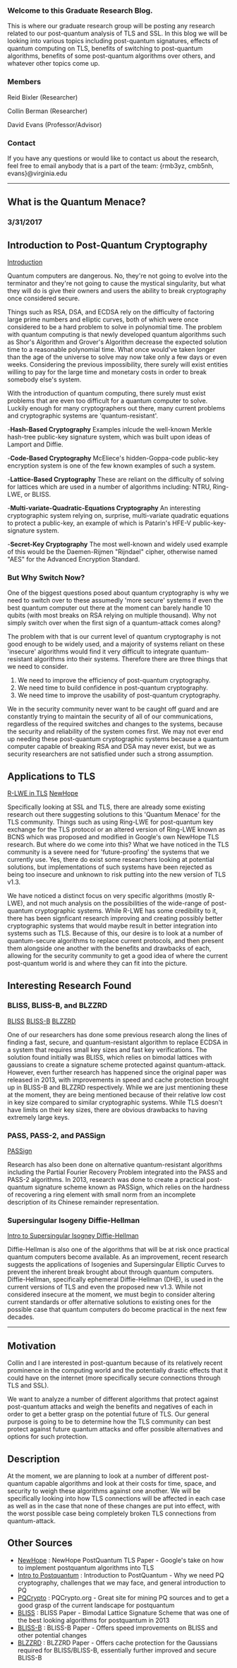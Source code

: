 ### Welcome to this Graduate Research Blog.
This is where our graduate research group will be posting any research related to our post-quantum analysis of TLS and SSL. In this blog we will be looking into various topics including post-quantum signatures, effects of quantum computing on TLS, benefits of switching to post-quantum algorithms, benefits of some post-quantum algorithms over others, and whatever other topics come up.
### Members
Reid Bixler (Researcher)

Collin Berman (Researcher)

David Evans (Professor/Advisor)

### Contact
If you have any questions or would like to contact us about the research, feel free to email anybody that is a part of the team: {rmb3yz, cmb5nh, evans}@virginia.edu

---
## What is the Quantum Menace?
### 3/31/2017



## Introduction to Post-Quantum Cryptography
[Introduction](http://pqcrypto.org/www.springer.com/cda/content/document/cda_downloaddocument/9783540887010-c1.pdf)

Quantum computers are dangerous. No, they're not going to evolve into the terminator and they're not going to cause the mystical singularity, but what they will do is give their owners and users the ability to break cryptography once considered secure.

Things such as RSA, DSA, and ECDSA rely on the difficulty of factoring large prime numbers and elliptic curves, both of which were once considered to be a hard problem to solve in polynomial time. The problem with quantum computing is that newly developed quantum algorithms such as Shor's Algorithm and Grover's Algorithm decrease the expected solution time to a reasonable polynomial time. What once would've taken longer than the age of the universe to solve may now take only a few days or even weeks. Considering the previous impossibility, there surely will exist entities willing to pay for the large time and monetary costs in order to break somebody else's system.

With the introduction of quantum computing, there surely must exist problems that are even too difficult for a quantum computer to solve. Luckily enough for many cryptographers out there, many current problems and cryptographic systems are 'quantum-resistant'.

-**Hash-Based Cryptography**
Examples inlcude the well-known Merkle hash-tree public-key signature system, which was built upon ideas of Lamport and Diffie.

-**Code-Based Cryptography**
McEliece's hidden-Goppa-code public-key encryption system is one of the few known examples of such a system.

-**Lattice-Based Cryptography**
These are reliant on the difficulty of solving for lattices which are used in a number of algorithms including: NTRU, Ring-LWE, or BLISS.

-**Multi-variate-Quadratic-Equations Cryptography**
An interesting cryptographic system relying on, surprise, multi-variate quadratic equations to protect a public-key, an example of which is Patarin's HFE-V public-key-signature system.

-**Secret-Key Cryptography**
The most well-known and widely used example of this would be the Daemen-Rijmen "Rijndael" cipher, otherwise named "AES" for the Advanced Encryption Standard.

### But Why Switch Now?

One of the biggest questions posed about quantum cryptography is why we need to switch over to these assumedly 'more secure' systems if even the best quantum computer out there at the moment can barely handle 10 qubits (with most breaks on RSA relying on multiple thousand). Why not simply switch over when the first sign of a quantum-attack comes along?

The problem with that is our current level of quantum cryptography is not good enough to be widely used, and a majority of systems reliant on these 'insecure' algorithms would find it very difficult to integrate quantum-resistant algorithms into their systems. Therefore there are three things that we need to consider.

1) We need to improve the efficiency of post-quantum cryptography.
2) We need time to build confidence in post-quantum cryptography.
3) We need time to improve the usability of post-quantum cryptography.

We in the security community never want to be caught off guard and are constantly trying to maintain the security of all of our communications, regardless of the required switches and changes to the systems, because the security and reliability of the system comes first. We may not ever end up needing these post-quantum cryptographic systems because a quantum computer capable of breaking RSA and DSA may never exist, but we as security researchers are not satisfied under such a strong assumption.

## Applications to TLS
[R-LWE in TLS](https://eprint.iacr.org/2014/599.pdf)
[NewHope](https://www.usenix.org/system/files/conference/usenixsecurity16/sec16_paper_alkim.pdf)

Specifically looking at SSL and TLS, there are already some existing research out there suggesting solutions to this 'Quantum Menace' for the TLS community. Things such as using Ring-LWE for post-quantum key exchange for the TLS protocol or an altered version of Ring-LWE known as BCNS which was proposed and modified in Google's own NewHope TLS research. But where do we come into this? What we have noticed in the TLS community is a severe need for 'future-proofing' the systems that we currently use. Yes, there do exist some researchers looking at potential solutions, but implementations of such systems have been rejected as being too insecure and unknown to risk putting into the new version of TLS v1.3.

We have noticed a distinct focus on very specific algorithms (mostly R-LWE), and not much analysis on the possibilities of the wide-range of post-quantum cryptographic systems. While R-LWE has some credibility to it, there has been signficant research improving and creating possibly better cryptographic systems that would maybe result in better integration into systems such as TLS. Because of this, our desire is to look at a number of quantum-secure algorithms to replace current protocols, and then present them alongside one another with the benefits and drawbacks of each, allowing for the security community to get a good idea of where the current post-quantum world is and where they can fit into the picture.

## Interesting Research Found

### BLISS, BLISS-B, and BLZZRD
[BLISS](https://eprint.iacr.org/2013/383.pdf)
[BLISS-B](https://eprint.iacr.org/2014/874.pdf)
[BLZZRD](https://eprint.iacr.org/2016/276.pdf)

One of our researchers has done some previous research along the lines of finding a fast, secure, and quantum-resistant algorithm to replace ECDSA in a system that requires small key sizes and fast key verifications. The solution found initially was BLISS, which relies on bimodal lattices with gaussians to create a signature scheme protected against quantum-attack. However, even further research has happened since the original paper was released in 2013, with improvements in speed and cache protection brought up in BLISS-B and BLZZRD respectively. While we are just mentioning these at the moment, they are being mentioned because of their relative low cost in key size compared to similar cryptographic systems. While TLS doesn't have limits on their key sizes, there are obvious drawbacks to having extremely large keys.

### PASS, PASS-2, and PASSign
[PASSign](https://eprint.iacr.org/2013/383.pdf)

Research has also been done on alternative quantum-resistant algorithms including the Partial Fourier Recovery Problem integrated into the PASS and PASS-2 algorithms. In 2013, research was done to create a practical post-quantum signature scheme known as PASSign, which relies on the hardness of recovering a ring element with small norm from an incomplete description of its Chinese remainder representation.

### Supersingular Isogeny Diffie-Hellman
[Intro to Supersingular Isogney Diffie-Hellman](http://csclub.uwaterloo.ca/~dburbani/work/friendlysidh.pdf)

Diffie-Hellman is also one of the algorithms that will be at risk once practical quantum computers become available. As an improvement, recent research suggests the applications of Isogenies and Supersingular Elliptic Curves to prevent the inherent break brought about through quantum computers. Diffie-Hellman, specifically ephemeral Diffie-Hellman (DHE), is used in the current versions of TLS and even the proposed new v1.3. While not considered insecure at the moment, we must begin to consider altering current standards or offer alternative solutions to existing ones for the possible case that quantum computers do become practical in the next few decades.

---
## Motivation
Collin and I are interested in post-quantum because of its relatively recent prominence in the computing world and the potentially drastic effects that it could have on the internet (more specifically secure connections through TLS and SSL).

We want to analyze a number of different algorithms that protect against post-quantum attacks and weigh the benefits and negatives of each in order to get a better grasp on the potential future of TLS. Our general purpose is going to be to determine how the TLS community can best protect against future quantum attacks and offer possible alternatives and options for such protection.


## Description
At the moment, we are planning to look at a number of different post-quantum capable algorithms and look at their costs for time, space, and security to weigh these algorithms against one another. We will be specifically looking into how TLS connections will be affected in each case as well as in the case that none of these changes are put into effect, with the worst possible case being completely broken TLS connections from quantum-attack.

## Other Sources
- [NewHope](https://eprint.iacr.org/2015/1092.pdf) : NewHope PostQuantum TLS Paper - Google's take on how to implement postquantum algorithms into TLS
- [Intro to Postquantum](http://pqcrypto.org/www.springer.com/cda/content/document/cda_downloaddocument/9783540887010-c1.pdf) : Introduction to PostQuantum - Why we need PQ cryptography, challenges that we may face, and general introduction to PQ</li>
- [PQCrypto](http://pqcrypto.org/) : PQCrypto.org - Great site for mining PQ sources and to get a good grasp of the current landscape for postquantum
- [BLISS](https://eprint.iacr.org/2013/383.pdf) : BLISS Paper - Bimodal Lattice Signature Scheme that was one of the best looking algorithms for postquantum in 2013
- [BLISS-B](https://eprint.iacr.org/2014/874.pdf) : BLISS-B Paper - Offers speed improvements on BLISS and other potential changes
- [BLZZRD](https://eprint.iacr.org/2016/276.pdf) : BLZZRD Paper - Offers cache protection for the Gaussians required for BLISS/BLISS-B, essentially further improved and secure BLISS-B
